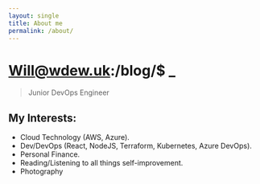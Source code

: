 ```yaml
---
layout: single
title: About me
permalink: /about/
---
```

# Will@wdew.uk:/blog/$ _
> Junior DevOps Engineer


## My Interests: 

- Cloud Technology (AWS, Azure). 
- Dev/DevOps (React, NodeJS, Terraform, Kubernetes, Azure DevOps). 
- Personal Finance. 
- Reading/Listening to all things self-improvement. 
- Photography

